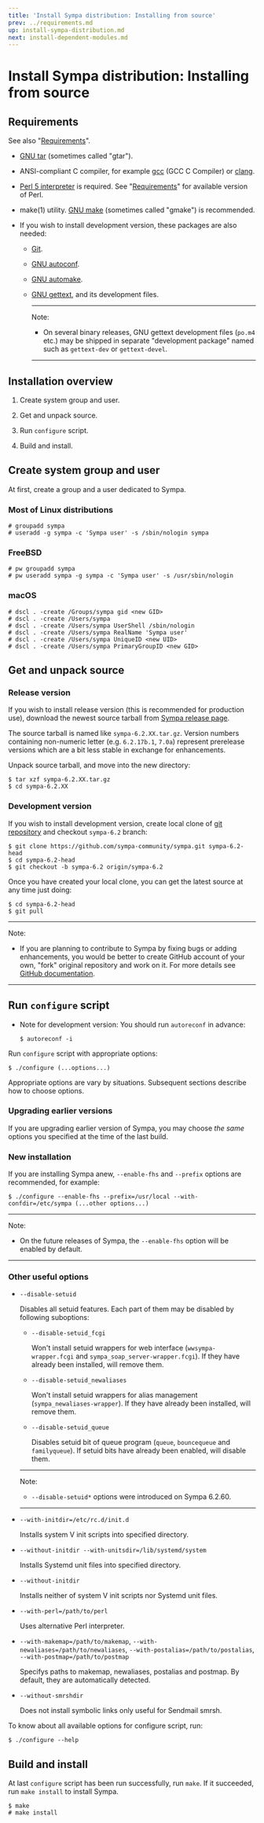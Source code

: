 ```yaml
---
title: 'Install Sympa distribution: Installing from source'
prev: ../requirements.md
up: install-sympa-distribution.md
next: install-dependent-modules.md
---
```


Install Sympa distribution: Installing from source
==================================================

Requirements
------------

See also "[Requirements](../requirements.md)".

  * [GNU tar](https://www.gnu.org/software/tar/) (sometimes called "gtar").

  * ANSI-compliant C compiler,
    for example [gcc](https://gcc.gnu.org/) (GCC C Compiler)
    or [clang](https://clang.llvm.org/).

  * [Perl 5 interpreter](https://www.perl.org/get.html) is required.
    See "[Requirements](../requirements.md)" for available version of Perl.

  * make(1) utility. [GNU make](https://www.gnu.org/software/make/)
    (sometimes called "gmake") is recommended.

  * If you wish to install development version, these packages are also
    needed:

      - [Git](https://git-scm.com/downloads).
      - [GNU autoconf](https://www.gnu.org/software/autoconf/).
      - [GNU automake](https://www.gnu.org/software/automake/).
      - [GNU gettext](https://www.gnu.org/software/gettext/), and its development
        files.

        ----
        Note:

          * On several binary releases, GNU gettext development files
            (``po.m4`` etc.) may be shipped in separate "development package"
            named such as ``gettext-dev`` or ``gettext-devel``.

        ----

Installation overview
---------------------

  1. Create system group and user.

  2. Get and unpack source.

  3. Run ``configure`` script.

  4. Build and install.

Create system group and user
----------------------------

At first, create a group and a user dedicated to Sympa.

### Most of Linux distributions

```
# groupadd sympa
# useradd -g sympa -c 'Sympa user' -s /sbin/nologin sympa
```

### FreeBSD

```
# pw groupadd sympa
# pw useradd sympa -g sympa -c 'Sympa user' -s /usr/sbin/nologin
```

### macOS

```
# dscl . -create /Groups/sympa gid <new GID>
# dscl . -create /Users/sympa
# dscl . -create /Users/sympa UserShell /sbin/nologin
# dscl . -create /Users/sympa RealName 'Sympa user'
# dscl . -create /Users/sympa UniqueID <new UID>
# dscl . -create /Users/sympa PrimaryGroupID <new GID>
```

Get and unpack source
---------------------

### Release version

If you wish to install release version
(this is recommended for production use),
download the newest source tarball from
[Sympa release page](https://github.com/sympa-community/sympa/releases).

The source tarball is named like ``sympa-6.2.XX.tar.gz``.  Version numbers
containing non-numeric letter (e.g. ``6.2.17b.1``, ``7.0a``) represent
prerelease versions which are a bit less stable in exchange for enhancements.

Unpack source tarball, and move into the new directory:
```
$ tar xzf sympa-6.2.XX.tar.gz
$ cd sympa-6.2.XX
```

### Development version

If you wish to install development version, create local clone of
[git repository](https://github.com/sympa-community/sympa.git) and checkout
``sympa-6.2`` branch:
```
$ git clone https://github.com/sympa-community/sympa.git sympa-6.2-head
$ cd sympa-6.2-head
$ git checkout -b sympa-6.2 origin/sympa-6.2
```
Once you have created your local clone, you can get the latest source at any
time just doing:
```
$ cd sympa-6.2-head
$ git pull
```

----
Note:

  * If you are planning to contribute to Sympa by fixing bugs or adding
    enhancements, you would be better to create GitHub account of your own,
    "fork" original repository and work on it.  For more details see
    [GitHub documentation](https://help.github.com/articles/fork-a-repo/).

----

Run ``configure`` script
------------------------

  * Note for development version: You should run ``autoreconf`` in advance:
    ```
    $ autoreconf -i
    ```

Run ``configure`` script with appropriate options:
```
$ ./configure (...options...)
```

Appropriate options are vary by situations.
Subsequent sections describe how to choose options.

### Upgrading earlier versions

If you are upgrading earlier version of Sympa, you may choose _the same_ options you specified at the time of the last build.

### New installation

If you are installing Sympa anew, ``--enable-fhs`` and ``--prefix`` options are recommended, for example:
```
$ ./configure --enable-fhs --prefix=/usr/local --with-confdir=/etc/sympa (...other options...)
```

----
Note:

  * On the future releases of Sympa, the ``--enable-fhs`` option will be
    enabled by default.

----

### Other useful options

  - ``--disable-setuid``
  
    Disables all setuid features.  Each part of them may be disabled by
    following suboptions:

      - ``--disable-setuid_fcgi``

        Won't install setuid wrappers for web interface
        (``wwsympa-wrapper.fcgi`` and ``sympa_soap_server-wrapper.fcgi``).
        If they have already been installed, will remove them.

      - ``--disable-setuid_newaliases``

        Won't install setuid wrappers for alias management
        (``sympa_newaliases-wrapper``).
        If they have already been installed, will remove them.

      - ``--disable-setuid_queue``

        Disables setuid bit of queue program
        (``queue``, ``bouncequeue`` and ``familyqueue``).
        If setuid bits have already been enabled, will disable them.

    ----
    Note:

      * ``--disable-setuid*`` options were introduced on Sympa 6.2.60.

    ----

  - ``--with-initdir=/etc/rc.d/init.d``

    Installs system V init scripts into specified directory.

  - ``--without-initdir --with-unitsdir=/lib/systemd/system``

    Installs Systemd unit files into specified directory.

  - ``--without-initdir``

    Installs neither of system V init scripts nor Systemd unit files.

  - ``--with-perl=/path/to/perl``

    Uses alternative Perl interpreter.

  - ``--with-makemap=/path/to/makemap``,
    ``--with-newaliases=/path/to/newaliases``,
    ``--with-postalias=/path/to/postalias``,
    ``--with-postmap=/path/to/postmap``

    Specifys paths to makemap, newaliases, postalias and postmap.
    By default, they are automatically detected.

  - ``--without-smrshdir``

    Does not install symbolic links only useful for Sendmail smrsh.

To know about all available options for configure script, run:
```
$ ./configure --help
```

Build and install
-----------------

At last ``configure`` script has been run successfully, run ``make``.
If it succeeded, run ``make install`` to install Sympa.
```
$ make
# make install
```


